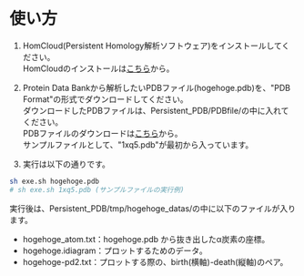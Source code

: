 # 使い方

1. HomCloud(Persistent Homology解析ソフトウェア)をインストールしてください。  
HomCloudのインストールは[こちら](http://www.wpi-aimr.tohoku.ac.jp/hiraoka_labo/homcloud/)から。

2. Protein Data Bankから解析したいPDBファイル(hogehoge.pdb)を、"PDB Format"の形式でダウンロードしてください。  
ダウンロードしたPDBファイルは、Persistent_PDB/PDBfile/の中に入れてください。  
PDBファイルのダウンロードは[こちら](https://www.rcsb.org/)から。  
サンプルファイルとして、"1xq5.pdb"が最初から入っています。
3. 実行は以下の通りです。
````bash
sh exe.sh hogehoge.pdb
# sh exe.sh 1xq5.pdb (サンプルファイルの実行例)
````
実行後は、Persistent_PDB/tmp/hogehoge_datas/の中に以下のファイルが入ります。  
 * hogehoge_atom.txt：hogehoge.pdb から抜き出したα炭素の座標。  
 * hogehoge.idiagram：プロットするためのデータ。  
 * hogehoge-pd2.txt：プロットする際の、birth(横軸)-death(縦軸)のペア。
